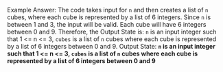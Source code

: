 Example Answer:
The code takes input for `n` and then creates a list of `n` cubes, where each cube is represented by a list of 6 integers. Since `n` is between 1 and 3, the input will be valid. Each cube will have 6 integers between 0 and 9. Therefore, the Output State is: `n` is an input integer such that 1 <= n <= 3, `cubes` is a list of `n` cubes where each cube is represented by a list of 6 integers between 0 and 9.
Output State: **`n` is an input integer such that 1 <= n <= 3, `cubes` is a list of `n` cubes where each cube is represented by a list of 6 integers between 0 and 9**